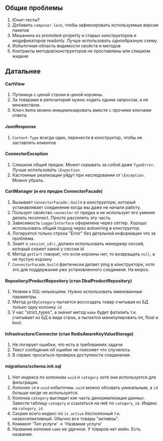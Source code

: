 ## Общие проблемы

1. Юнит-тесты? 
2. Добавить `composer.lock`, чтобы зафиксировать используемые версии пакетов
3. Мешанина из promoted-property и старых конструкторов и модификаторов readonly. Лучше использовать однообразную схему. 
3. Избыточная область видимости свойств и методов
4. Контракты методов/конструкторов не проставлены или слишком жидкие

## Датальнее

#### CartView

1. Путаница с ценой строки и ценой корзины. 
2. За товарами в репозиторий нужно ходить одним запросом, а не множеством.
3. Ключ items можно инициализировать вместе с прочими ключами ответа.

#### JsonResponse

1. `Content-Type` всегда один, перенести в конструктор, чтобы не заставлять клиентов

#### ConnectorException

1. Слишком общий предок. Может скрывать за собой даже `TypeError`. Лучше использовать `\Expection`.
2. Кастомные реализации уйдут при наследовании от `\Exception`. Можно убрать.

#### CartManager (и его предок ConnectorFacade)

1. Вызывает `ConnectorFacade::build` в конструкторе, который устанавливает соединение когда мы даже не начали работу.
2. Пользует свойство `connector` от предка и не использует его умение делать reconnect. Просто расселить эту часть. 
3. Зависимость `LoggerInterface` оформлена через сеттер. Хорошо использовать общий подход через autowiring в конструктор.
3. Логируется только строка "Error" без детальной информации что за проблема.
4. Знает о `session_id()`, должен использовать менеджер сессий, который скажет какой у сессии id
5. Метод `getCart` говорит, что если корзины нет, то возвращать `null`, а не пустую корзину
6. `ConnectorFacade.build` фактически делает ping в конструкторе, хотя это для поддержания уже установленного соединеня. На мороз.

#### Repository/ProductRepository (стал DbalProductRepository)

1. Уязвим к SQL-инъекциям. Нужно использовать именованные параметры.
2. Метод `getByCategory` пытается воссоздать товар считывая из БД только одну колонку `id`
3. У нас "strict_types", а значит метод `make` будет фаталить т.к. считывает из БД в виде строк, а пытается манипулировать int, float и bool

#### Infrastructure/Connector (стал RedisAwareKeyValueStorage)

1. Не логирует ошибки, что есть в требованиях задачи
2. Текст сообщения об ошибке не поясняет что случилось
3. В сервис проситься проверка доступности соединения. 

#### migrations/schema.init.sql

1. Нет индекса по колонкам `uuid` и `category` хотя они используется для фильтрации. 
2. Колонки `id` и `uuid` избыточны. `uuid` можно обозвать уникальным, а `id` больше нигде не используется.
3. Колонка `category` выглядит как часть денормализации данных. Завести таблицу `category` и ссылаться на неё по `category_id`. Индекс на `category_id`.
4. Скорее всего индекс по `is_active` бесполезный т.к. низкоселективный. Обычно все товары "активны".
5. Коммент 'Тип услуги' -> 'Название услуги'
6. Название колонки `name` не удачное. У товаров нет имён. Есть названия.
